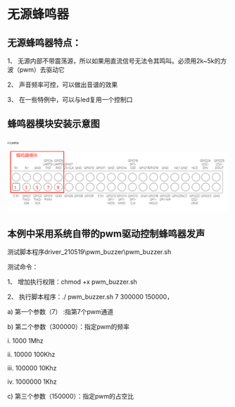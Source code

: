 # 无源蜂鸣器

## 无源蜂鸣器特点：

1、 无源内部不带震荡源，所以如果用直流信号无法令其鸣叫。必须用2k~5k的方波（pwm）去驱动它

2、 声音频率可控，可以做出音谱的效果

3、 在一些特例中，可以与led复用一个控制口

## 蜂鸣器模块安装示意图

<img src="./img/%E6%97%A0%E6%BA%90%E8%9C%82%E9%B8%A3%E5%99%A8.png" alt="无源蜂鸣器" style="zoom:30%;" />

![无源蜂鸣器模块连接图](./img/%E6%97%A0%E6%BA%90%E8%9C%82%E9%B8%A3%E5%99%A8%E6%A8%A1%E5%9D%97%E8%BF%9E%E6%8E%A5%E5%9B%BE.png)

## 本例中采用系统自带的pwm驱动控制蜂鸣器发声

测试脚本程序driver_210519\pwm_buzzer\pwm_buzzer.sh

测试命令：

1、 增加执行权限：chmod +x pwm_buzzer.sh

2、 执行脚本程序：./ pwm_buzzer.sh 7 300000 150000，

a) 第一个参数（7） :指第7个pwm通道

b) 第二个参数（300000）：指定pwm的频率

i. 1000    1Mhz

ii. 10000   100Khz

iii. 100000   10Khz

iv. 1000000   1Khz

c) 第三个参数（150000）：指定pwm的占空比
